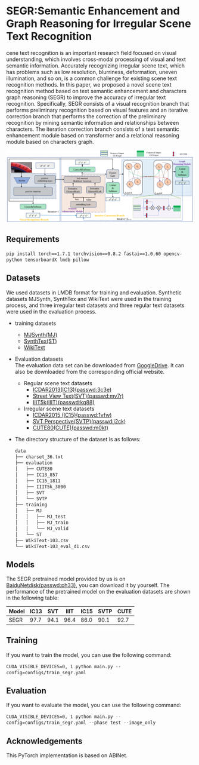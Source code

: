 # SEGR:Semantic Enhancement and Graph Reasoning for Irregular Scene Text Recognition
cene text recognition is an important research field focused on visual understanding, which involves cross-modal processing of visual and text semantic information. Accurately recognizing irregular scene text, which has problems such as low resolution, blurriness, deformation, uneven illumination, and so on, is a common challenge for existing scene text recognition methods. In this paper, we proposed a novel scene text recognition method based on text semantic enhancement and characters graph reasoning (SEGR) to improve the accuracy of irregular text recognition. Specifically, SEGR consists of a visual recognition branch that performs preliminary recognition based on visual features and an iterative correction branch that performs the correction of the preliminary recognition by mining semantic information and relationships between characters. The iteration correction branch consists of a text semantic enhancement module based on transformer and a relational reasoning module based on characters graph.

![framework](./figs/framework.png)

## Requirements
```
pip install torch==1.7.1 torchvision==0.8.2 fastai==1.0.60 opencv-python tensorboardX lmdb pillow
```
## Datasets
We used datasets in LMDB format for training and evaluation. Synthetic datasets MJSynth, SynthTex and WikiText were used in the training process, and three irregular text datasets and three regular text datasets were used in the evaluation process.<br>
* training datasets<br>
  * [MJSynth(MJ)](https://www.robots.ox.ac.uk/~vgg/data/text/)<br>
  * [SynthTex(ST)](https://www.robots.ox.ac.uk/~vgg/data/scenetext/)<br>
  * [WikiText](https://s3.amazonaws.com/research.metamind.io/wikitext/wikitext-103-v1.zip)<br>
* Evaluation datasets<br>
The evaluation data set can be downloaded from [GoogleDrive](https://drive.google.com/file/d/1mYM_26qHUom_5NU7iutHneB_KHlLjL5y/view?usp=sharing). It can also be downloaded from the corresponding official website. <br>
  * Regular scene text datasets<br>
    * [ICDAR2013(IC13)(passwd:3c3e)](https://pan.baidu.com/s/1KwKt63R1NQR42MuckUs7kg?pwd=3c3e)<br>
    * [Street View Text(SVT)(passwd:mv7r)](https://pan.baidu.com/s/1_SwRxc_KX7boC_F6qcrUXw?pwd=mv7r)<br>
    * [IIIT5k(IIIT)(passwd:kq88)](https://pan.baidu.com/s/1_JKzCDpRUTwlV0aEd12oxQ?pwd=kq88)<br>
  * Irregular scene text datasets<br>
    * [ICDAR2015 (IC15)(passwd:1vfw)](https://pan.baidu.com/s/1Ss3icBNdIDQs-O7fs4m2hw?pwd=1vfw)<br>
    * [SVT Perspective(SVTP)(passwd:j2ck)](https://pan.baidu.com/s/1oww4-fXXl1AHzl1tH2TD5A?pwd=j2ck)<br>
    * [CUTE80(CUTE)(passwd:m0kt)](https://pan.baidu.com/s/1WSmqywc31RC7qmAFqAzzyQ?pwd=m0kt)<br>
* The directory structure of the dataset is as follows:<br>

    ```
    data
    ├── charset_36.txt
    ├── evaluation
    │   ├── CUTE80
    │   ├── IC13_857
    │   ├── IC15_1811
    │   ├── IIIT5k_3000
    │   ├── SVT
    │   └── SVTP
    ├── training
    │   ├── MJ
    │   │   ├── MJ_test
    │   │   ├── MJ_train
    │   │   └── MJ_valid
    │   └── ST
    ├── WikiText-103.csv
    └── WikiText-103_eval_d1.csv
    ```
## Models
The SEGR pretrained model provided by us is on [BaiduNetdisk(passwd:ph33)](https://pan.baidu.com/s/1193tym9Mc2TpSOeTHomdcg?pwd=ph33), you can download it by yourself. The performance of the pretrained model on the evaluation datasets are shown in the following table:

|Model|IC13|SVT|IIIT|IC15|SVTP|CUTE|
|-|-|-|-|-|-|-|
|SEGR|97.7|94.1|96.4|86.0|90.1|92.7

## Training

If you want to train the model, you can use the following command:

```
CUDA_VISIBLE_DEVICES=0, 1 python main.py --config=configs/train_segr.yaml
```

## Evaluation

If you want to evaluate the model, you can use the following command:

```
CUDA_VISIBLE_DEVICES=0, 1 python main.py --config=configs/train_segr.yaml --phase test --image_only
```

## Acknowledgements

This PyTorch implementation is based on ABINet.




